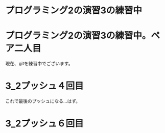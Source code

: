 # プログラミング2の演習3の練習中
# プログラミング2の演習3の練習中。ペア二人目

現在、gitを練習中でございます。

# 3_2プッシュ４回目
これで最後のプッシュになる...はず。

# 3_2プッシュ６回目